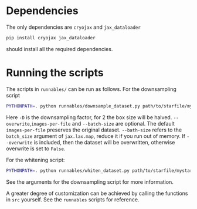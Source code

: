 # Dependencies

The only dependencies are `cryojax` and `jax_dataloader`

```bash
pip install cryojax jax_dataloader
```

should install all the required dependencies.

# Running the scripts

The scripts in `runnables/` can be run as follows. For the downsampling script


```bash
PYTHONPATH=. python runnables/downsample_dataset.py path/to/starfile/mystarfile.star path/to/relion/project -D 2 --overwrite --images-per-file <int> --batch-size <int> -o path/to/output
```

Here `-D` is the downsampling factor, for 2 the box size will be halved. `--overwrite`,`images-per-file` and `--batch-size` are optional. The default `images-per-file` preserves the original dataset. `--bath-size` refers to the `batch_size` argument of `jax.lax.map`, reduce it if you run out of memory. If `--overwrite` is included, then the dataset will be overwritten, otherwise overwrite is set to `False`.


For the whitening script:
```bash
PYTHONPATH=. python runnables/whiten_dataset.py path/to/starfile/mystarfile.star path/to/relion/project --overwrite --images-per-file <int> -o path/to/output
```

See the arguments for the downsampling script for more information.

A greater degree of customization can be achieved by calling the functions in `src` yourself. See the `runnables` scripts for reference.
